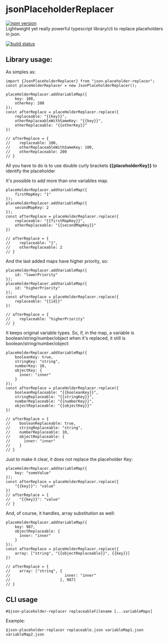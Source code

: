 # jsonPlaceholderReplacer
[![npm version](https://badge.fury.io/js/json-placeholder-replacer.svg)](https://badge.fury.io/js/json-placeholder-replacer)\
Lightweight yet really powerful typescript library/cli to replace placeholders in json.

[![build status](https://travis-ci.org/lopidio/jsonPlaceholderReplacer.svg?branch=master)](https://travis-ci.org/lopidio/jsonPlaceholderReplacer)

## Library usage:
As simples as:
```
import {JsonPlaceholderReplacer} from "json-placeholder-replacer";
const placeHolderReplacer = new JsonPlaceholderReplacer();

placeHolderReplacer.addVariableMap({
    key: 100,
    otherKey: 200
});
const afterReplace = placeHolderReplacer.replace({
    replaceable: "{{key}}",
    otherReplaceableWithSameKey: "{{key}}",
    otherReplaceable: "{{otherKey}}"
})

// afterReplace = {
//    replaceable: 100,
//    otherReplaceableWithSameKey: 100,
//    otherReplaceable: 200
// }
```

All you have to do is to use double curly brackets **{{placeholderKey}}** to identify the placeholder

It's possible to add more than one variables map.
```
placeHolderReplacer.addVariableMap({
    firstMapKey: "1"
});
placeHolderReplacer.addVariableMap({
    secondMapKey: 2
});
const afterReplace = placeHolderReplacer.replace({
    replaceable: "{{firstMapKey}}",
    otherReplaceable: "{{secondMapKey}}"
})

// afterReplace = {
//    replaceable: "1",
//    otherReplaceable: 2
// }
```

And the last added maps have higher priority, so:
```
placeHolderReplacer.addVariableMap({
    id: "lowerPriority"
});
placeHolderReplacer.addVariableMap({
    id: "higherPriority"
});
const afterReplace = placeHolderReplacer.replace({
    replaceable: "{{id}}"
})

// afterReplace = {
//    replaceable: "higherPriority"
// }
```
It keeps original variable types. So, if, in the map, a variable is boolean/string/number/object when it's replaced, it still is boolean/string/number/object:
```
placeHolderReplacer.addVariableMap({
    booleanKey: true,
    stringKey: "string",
    numberKey: 10,
    objectKey: {
      inner: "inner"
    }
});
const afterReplace = placeHolderReplacer.replace({
    booleanReplaceable: "{{booleanKey}}",
    stringReplaceable: "{{stringKey}}",
    numberReplaceable: "{{numberKey}}",
    objectReplaceable: "{{objectKey}}"
})

// afterReplace = {
//    booleanReplaceable: true,
//    stringReplaceable: "string",
//    numberReplaceable: 10,
//    objectReplaceable: {
//      inner: "inner"
//    }
// }

```

Just to make it clear, it does not replace the placeholder Key:
```
placeHolderReplacer.addVariableMap({
    key: "someValue"
});
const afterReplace = placeHolderReplacer.replace({
    "{{key}}": "value"
})
// afterReplace = {
//    "{{key}}": "value"
// }
```

And, of course, it handles, array substitution as well:
```
placeHolderReplacer.addVariableMap({
    key: 987,
    objectReplaceable: {
      inner: "inner"
    }
});
const afterReplace = placeHolderReplacer.replace({
    array: ["string", "{{objectReplaceable}}", {{key}}]
})

// afterReplace = {
//    array: ["string", {
//                        inner: "inner"
//                      }, 987]
// }
```

## CLI usage
```
#$json-placeholder-replacer replaceableFilename [...variableMaps]
```
Example:
```
$json-placeholder-replacer replaceable.json variableMap1.json variableMap2.json
```
